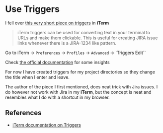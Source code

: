 # Use Triggers

I fell over [this very short piece on triggers](https://dev.to/atfzl/using-iterm-triggers-1h93) in **iTerm**

> iTerm triggers can be used for converting text in your terminal to URLs and make them clickable. This is useful for creating JIRA issue links whenever there is a JIRA-1234 like pattern.

Go to iTerm -> `Preferences` -> `Profiles` -> `Advanced` -> `Triggers Edit``

Check [the official documentation](https://iterm2.com/documentation-triggers.html) for some insights

For now I have created triggers for my project directories so they change the title when I enter and leave.

The author of the piece I first mentioned, does neat trick with Jira issues. I do however not work with Jira in my **iTerm**, but the concept is neat and resembles what I do with a shortcut in my browser.

## References

- [iTerm documentation on Triggers](https://iterm2.com/documentation-triggers.html)
